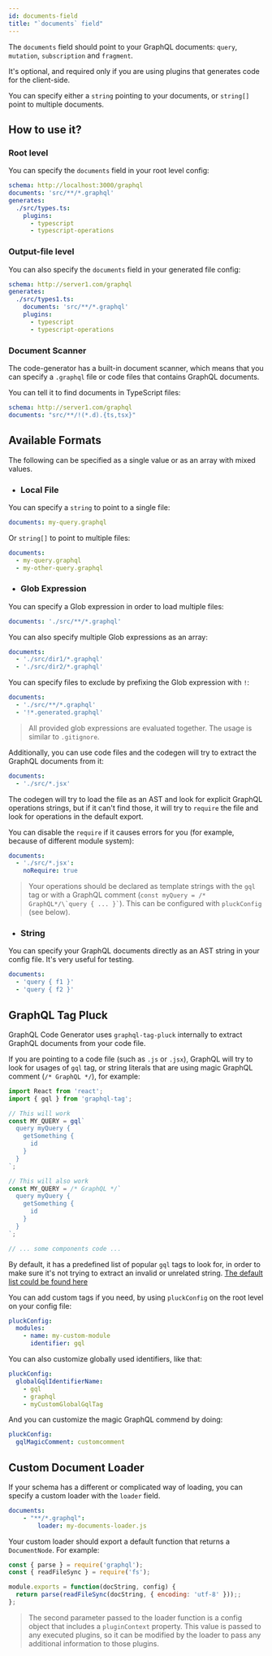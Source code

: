```yaml
---
id: documents-field
title: "`documents` field"
---
```


The `documents` field should point to your GraphQL documents: `query`, `mutation`, `subscription` and `fragment`.

It's optional, and required only if you are using plugins that generates code for the client-side.

You can specify either a `string` pointing to your documents, or `string[]` point to multiple documents.

## How to use it?

### Root level

You can specify the `documents` field in your root level config:

```yml
schema: http://localhost:3000/graphql
documents: 'src/**/*.graphql'
generates:
  ./src/types.ts:
    plugins:
      - typescript
      - typescript-operations
```

### Output-file level

You can also specify the `documents` field in your generated file config:

```yml
schema: http://server1.com/graphql
generates:
  ./src/types1.ts:
    documents: 'src/**/*.graphql'
    plugins:
      - typescript
      - typescript-operations
```

### Document Scanner

The code-generator has a built-in document scanner, which means that you can specify a `.graphql` file or code files that contains GraphQL documents.

You can tell it to find documents in TypeScript files:

```yml
schema: http://server1.com/graphql
documents: "src/**/!(*.d).{ts,tsx}"
```

## Available Formats

The following can be specified as a single value or as an array with mixed values.

- ### Local File

You can specify a `string` to point to a single file:

```yml
documents: my-query.graphql
```

Or `string[]` to point to multiple files:

```yml
documents:
  - my-query.graphql
  - my-other-query.graphql
```

- ### Glob Expression

You can specify a Glob expression in order to load multiple files:

```yml
documents: './src/**/*.graphql'
```

You can also specify multiple Glob expressions as an array:

```yml
documents:
  - './src/dir1/*.graphql'
  - './src/dir2/*.graphql'
```

You can specify files to exclude by prefixing the Glob expression with `!`:

```yml
documents:
  - './src/**/*.graphql'
  - '!*.generated.graphql'
```

> All provided glob expressions are evaluated together. The usage is similar to `.gitignore`.

Additionally, you can use code files and the codegen will try to extract the GraphQL documents from it:

```yml
documents:
  - './src/*.jsx'
```

The codegen will try to load the file as an AST and look for explicit GraphQL operations strings, but if it can't find those, it will try to `require` the file and look for operations in the default export.

You can disable the `require` if it causes errors for you (for example, because of different module system):

```yml
documents:
  - './src/*.jsx':
    noRequire: true
```

> Your operations should be declared as template strings with the `gql` tag or with a GraphQL comment (`` const myQuery = /* GraphQL*/\`query { ... }` ``). This can be configured with `pluckConfig` (see below).

- ### String

You can specify your GraphQL documents directly as an AST string in your config file. It's very useful for testing.

```yml
documents:
  - 'query { f1 }'
  - 'query { f2 }'
```

## GraphQL Tag Pluck

GraphQL Code Generator uses `graphql-tag-pluck` internally to extract GraphQL documents from your code file.

If you are pointing to a code file (such as `.js` or `.jsx`), GraphQL will try to look for usages of `gql` tag, or string literals that are using magic GraphQL comment (`/* GraphQL */`), for example:


```jsx
import React from 'react';
import { gql } from 'graphql-tag';

// This will work
const MY_QUERY = gql`
  query myQuery {
    getSomething {
      id
    }
  }
`;

// This will also work
const MY_QUERY = /* GraphQL */`
  query myQuery {
    getSomething {
      id
    }
  }
`;

// ... some components code ...
```

By default, it has a predefined list of popular `gql` tags to look for, in order to make sure it's not trying to extract an invalid or unrelated string. [The default list could be found here](https://github.com/ardatan/graphql-toolkit/blob/master/packages/graphql-tag-pluck/src/visitor.ts#L13)

You can add custom tags if you need, by using `pluckConfig` on the root level on your config file:

```yaml
pluckConfig:
  modules:
    - name: my-custom-module
      identifier: gql
```

You can also customize globally used identifiers, like that:

```yaml
pluckConfig:
  globalGqlIdentifierName:
    - gql
    - graphql
    - myCustomGlobalGqlTag
```

And you can customize the magic GraphQL commend by doing:

```yaml
pluckConfig:
  gqlMagicComment: customcomment
```

## Custom Document Loader

If your schema has a different or complicated way of loading, you can specify a custom loader with the `loader` field.

```yml
documents:
    - "**/*.graphql":
        loader: my-documents-loader.js
```

Your custom loader should export a default function that returns a `DocumentNode`. For example:

```js
const { parse } = require('graphql');
const { readFileSync } = require('fs');

module.exports = function(docString, config) {
  return parse(readFileSync(docString, { encoding: 'utf-8' }));;
};
```

> The second parameter passed to the loader function is a config object that includes a `pluginContext` property. This value is passed to any executed plugins, so it can be modified by the loader to pass any additional information to those plugins.
